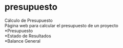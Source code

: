 # presupuesto
Cálculo de Presupuesto  
Página web para calcular el presupuesto de un proyecto  
  *Presupuesto  
  *Estado de Resultados  
  *Balance General
